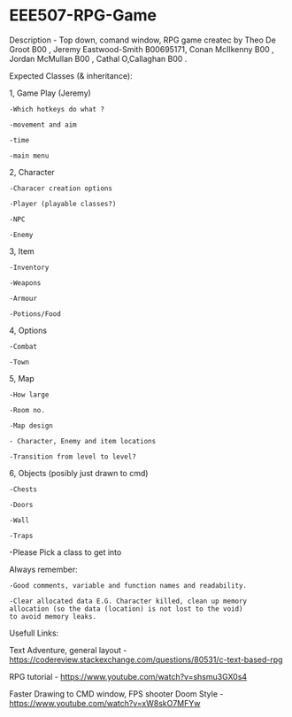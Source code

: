 # EEE507-RPG-Game
Description - Top down, comand window, RPG game createc by Theo De Groot B00 , Jeremy Eastwood-Smith B00695171, 
Conan McIlkenny B00 , Jordan McMullan B00 , Cathal O,Callaghan B00 .

Expected Classes (& inheritance):

  1, Game Play (Jeremy)
    
    -Which hotkeys do what ?
    
    -movement and aim
    
    -time
    
    -main menu
  
  2, Character
  
    -Characer creation options
  
    -Player (playable classes?)
    
    -NPC
    
    -Enemy
    
  3, Item
  
    -Inventory
  
    -Weapons
    
    -Armour
    
    -Potions/Food 
    
  4, Options
  
    -Combat
    
    -Town
    
  5, Map
  
    -How large
    
    -Room no. 
    
    -Map design
    
    - Character, Enemy and item locations
    
    -Transition from level to level?
  
  6, Objects (posibly just drawn to cmd)
  
    -Chests
    
    -Doors
    
    -Wall
    
    -Traps
    
  -Please Pick a class to get into
  
  
  Always remember:
  
    -Good comments, variable and function names and readability.
  
    -Clear allocated data E.G. Character killed, clean up memory allocation (so the data (location) is not lost to the void)
    to avoid memory leaks.
    
Usefull Links:

Text Adventure, general layout - https://codereview.stackexchange.com/questions/80531/c-text-based-rpg

RPG tutorial - https://www.youtube.com/watch?v=shsmu3GX0s4

Faster Drawing to CMD window, FPS shooter Doom Style - https://www.youtube.com/watch?v=xW8skO7MFYw
